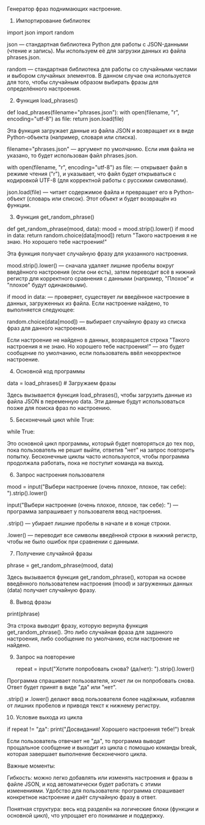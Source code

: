   Генератор фраз поднимающих настроение.  

1. Импортирование библиотек    

 import json
 import random

json — стандартная библиотека Python для работы с JSON-данными (чтение и запись). 
Мы используем её для загрузки данных из файла phrases.json.

random — стандартная библиотека для работы со случайными числами и выбором случайных элементов. 
В данном случае она используется для того, чтобы случайным образом выбирать фразы для определённого настроения.

2. Функция load_phrases()    

def load_phrases(filename="phrases.json"):
    with open(filename, "r", encoding="utf-8") as file:
        return json.load(file)  

Эта функция загружает данные из файла JSON и возвращает их в виде Python-объекта (например, словаря или списка).   

filename="phrases.json" — аргумент по умолчанию. Если имя файла не указано, то будет использован файл phrases.json.  

with open(filename, "r", encoding="utf-8") as file: — открывает файл в режиме чтения ("r"), и указывает, что файл будет открываться с кодировкой UTF-8 (для корректной работы с русскими символами).  

json.load(file) — читает содержимое файла и превращает его в Python-объект (словарь или список). Этот объект и будет возвращён из функции.  

3. Функция get_random_phrase()

def get_random_phrase(mood, data):
    mood = mood.strip().lower()
    if mood in data:
        return random.choice(data[mood])
    return "Такого настроения я не знаю. Но хорошего тебе настроения!"

Эта функция получает случайную фразу для указанного настроения.

mood.strip().lower() — сначала удаляет лишние пробелы вокруг введённого настроения (если они есть), затем переводит всё в нижний регистр для корректного сравнения с данными (например, "Плохое" и "плохое" будут одинаковыми).

if mood in data: — проверяет, существует ли введённое настроение в данных, загруженных из файла. Если настроение найдено, то выполняется следующее:

random.choice(data[mood]) — выбирает случайную фразу из списка фраз для данного настроения.

Если настроение не найдено в данных, возвращается строка "Такого настроения я не знаю. Но хорошего тебе настроения!" — это будет сообщение по умолчанию, если пользователь ввёл некорректное настроение.

4. Основной код программы

 data = load_phrases()  # Загружаем фразы

Здесь вызывается функция load_phrases(), чтобы загрузить данные из файла JSON в переменную data. Эти данные будут использоваться позже для поиска фраз по настроению.   

5. Бесконечный цикл while True:

 while True:

Это основной цикл программы, который будет повторяться до тех пор, пока пользователь не решит выйти, ответив "нет" на запрос повторить попытку. Бесконечные циклы часто используются, чтобы программа продолжала работать, пока не поступит команда на выход.

6. Запрос настроения пользователя

 mood = input("Выбери настроение (очень плохое, плохое, так себе): ").strip().lower()

input("Выбери настроение (очень плохое, плохое, так себе): ") — программа запрашивает у пользователя ввод настроения.

.strip() — убирает лишние пробелы в начале и в конце строки.

.lower() — переводит все символы введённой строки в нижний регистр, чтобы не было ошибок при сравнении с данными.

7. Получение случайной фразы

 phrase = get_random_phrase(mood, data)

Здесь вызывается функция get_random_phrase(), которая на основе введённого пользователем настроения (mood) и загруженных данных (data) получает случайную фразу.

8. Вывод фразы

 print(phrase)

Эта строка выводит фразу, которую вернула функция get_random_phrase(). Это либо случайная фраза для заданного настроения, либо сообщение по умолчанию, если настроение не найдено.

9. Запрос на повторение

   repeat = input("Хотите попробовать снова? (да/нет): ").strip().lower()

Программа спрашивает пользователя, хочет ли он попробовать снова. Ответ будет принят в виде "да" или "нет".

.strip() и .lower() делают ввод пользователя более надёжным, избавляя от лишних пробелов и приводя текст к нижнему регистру.

10. Условие выхода из цикла

  if repeat != "да":
     print("Досвидания! Хорошего настроения тебе!")
     break

Если пользователь отвечает не "да", то программа выводит прощальное сообщение и выходит из цикла с помощью команды break, которая завершает выполнение бесконечного цикла.

Важные моменты:

Гибкость: можно легко добавлять или изменять настроения и фразы в файле JSON, и код автоматически будет работать с этими изменениями.
Удобство для пользователя: программа спрашивает конкретное настроение и даёт случайную фразу в ответ.

Понятная структура: весь код разделён на логические блоки (функции и основной цикл), что упрощает его понимание и поддержку.




